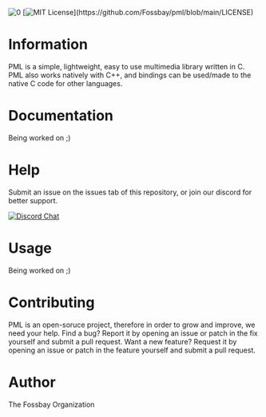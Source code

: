 ![0](https://user-images.githubusercontent.com/55647897/112922958-3b6d3500-90c2-11eb-8de4-de208a98dbb1.png)
[![MIT License](https://img.shields.io/apm/l/atomic-design-ui.svg?)](https://github.com/Fossbay/pml/blob/main/LICENSE)
 
# Information
PML is a simple, lightweight, easy to use multimedia library written in C. PML also works natively with C++, and bindings can be used/made to the native C code for other languages.

# Documentation
Being worked on ;)

# Help
Submit an issue on the issues tab of this repository, or join our discord for better support.

[![Discord Chat](https://img.shields.io/discord/783116373605875763.svg)](https://discord.gg/kM4z2ZJPYa)  

# Usage
Being worked on ;)

# Contributing
PML is an open-soruce project, therefore in order to grow and improve, we need your help. Find a bug? Report it by opening an issue or patch in the fix yourself and submit a pull request. Want a new feature? Request it by opening an issue or patch in the feature yourself and submit a pull request.

# Author
The Fossbay Organization
